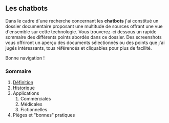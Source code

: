 ## Les chatbots

Dans le cadre d'une recherche concernant les **chatbots** j'ai constitué un dossier documentaire proposant une multitude de sources offrant une vue d'ensemble sur cette technologie. Vous trouverez-ci dessous un rapide sommaire des différents points abordés dans ce dossier. Des screenshots vous offriront un aperçu des documents sélectionnés ou des points que j'ai jugés intéressants, tous référencés et cliquables pour plus de facilité.

Bonne navigation !

### Sommaire

1. [Définition](definitions.md)
2. [Historique](historique.md)
3. Applications
      1. Commerciales
      2. Médicales
      3. Fictionnelles
4. Pièges et "bonnes" pratiques
